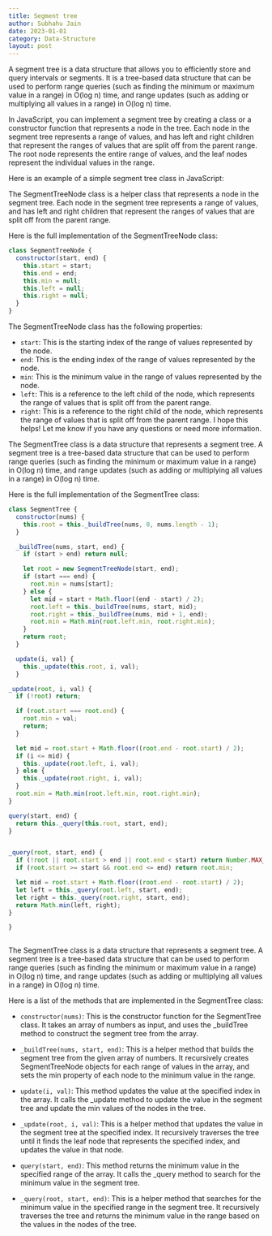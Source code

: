 ```yaml
---
title: Segment tree
author: Subhahu Jain
date: 2023-01-01
category: Data-Structure
layout: post
---
```



A segment tree is a data structure that allows you to efficiently store and query intervals or segments. It is a tree-based data structure that can be used to perform range queries (such as finding the minimum or maximum value in a range) in O(log n) time, and range updates (such as adding or multiplying all values in a range) in O(log n) time.

In JavaScript, you can implement a segment tree by creating a class or a constructor function that represents a node in the tree. Each node in the segment tree represents a range of values, and has left and right children that represent the ranges of values that are split off from the parent range. The root node represents the entire range of values, and the leaf nodes represent the individual values in the range.

Here is an example of a simple segment tree class in JavaScript:

The SegmentTreeNode class is a helper class that represents a node in the segment tree. Each node in the segment tree represents a range of values, and has left and right children that represent the ranges of values that are split off from the parent range.

Here is the full implementation of the SegmentTreeNode class:

```js
class SegmentTreeNode {
  constructor(start, end) {
    this.start = start;
    this.end = end;
    this.min = null;
    this.left = null;
    this.right = null;
  }
}
```
The SegmentTreeNode class has the following properties:

 - `start`: This is the starting index of the range of values represented by the node.
 - `end`: This is the ending index of the range of values represented by the node.
 - `min`: This is the minimum value in the range of values represented by the node.
 - `left`: This is a reference to the left child of the node, which represents the range of values that is split off from the parent range.
 - `right`: This is a reference to the right child of the node, which represents the range of values that is split off from the parent range.
I hope this helps! Let me know if you have any questions or need more information.



The SegmentTree class is a data structure that represents a segment tree. A segment tree is a tree-based data structure that can be used to perform range queries (such as finding the minimum or maximum value in a range) in O(log n) time, and range updates (such as adding or multiplying all values in a range) in O(log n) time.

Here is the full implementation of the SegmentTree class:

```js
class SegmentTree {
  constructor(nums) {
    this.root = this._buildTree(nums, 0, nums.length - 1);
  }

  _buildTree(nums, start, end) {
    if (start > end) return null;

    let root = new SegmentTreeNode(start, end);
    if (start === end) {
      root.min = nums[start];
    } else {
      let mid = start + Math.floor((end - start) / 2);
      root.left = this._buildTree(nums, start, mid);
      root.right = this._buildTree(nums, mid + 1, end);
      root.min = Math.min(root.left.min, root.right.min);
    }
    return root;
  }

  update(i, val) {
    this._update(this.root, i, val);
  }

_update(root, i, val) {
  if (!root) return;

  if (root.start === root.end) {
    root.min = val;
    return;
  }

  let mid = root.start + Math.floor((root.end - root.start) / 2);
  if (i <= mid) {
    this._update(root.left, i, val);
  } else {
    this._update(root.right, i, val);
  }
  root.min = Math.min(root.left.min, root.right.min);
}

query(start, end) {
  return this._query(this.root, start, end);
}


_query(root, start, end) {
  if (!root || root.start > end || root.end < start) return Number.MAX_SAFE_INTEGER;
  if (root.start >= start && root.end <= end) return root.min;

  let mid = root.start + Math.floor((root.end - root.start) / 2);
  let left = this._query(root.left, start, end);
  let right = this._query(root.right, start, end);
  return Math.min(left, right);
}

}
        
```

The SegmentTree class is a data structure that represents a segment tree. A segment tree is a tree-based data structure that can be used to perform range queries (such as finding the minimum or maximum value in a range) in O(log n) time, and range updates (such as adding or multiplying all values in a range) in O(log n) time.

Here is a list of the methods that are implemented in the SegmentTree class:

 - `constructor(nums)`: This is the constructor function for the SegmentTree class. It takes an array of numbers as input, and uses the _buildTree method to construct the segment tree from the array.

 - `_buildTree(nums, start, end)`: This is a helper method that builds the segment tree from the given array of numbers. It recursively creates SegmentTreeNode objects for each range of values in the array, and sets the min property of each node to the minimum value in the range.

 - `update(i, val)`: This method updates the value at the specified index in the array. It calls the _update method to update the value in the segment tree and update the min values of the nodes in the tree.

 - `_update(root, i, val)`: This is a helper method that updates the value in the segment tree at the specified index. It recursively traverses the tree until it finds the leaf node that represents the specified index, and updates the value in that node.

 - `query(start, end)`: This method returns the minimum value in the specified range of the array. It calls the _query method to search for the minimum value in the segment tree.

 - `_query(root, start, end)`: This is a helper method that searches for the minimum value in the specified range in the segment tree. It recursively traverses the tree and returns the minimum value in the range based on the values in the nodes of the tree.

